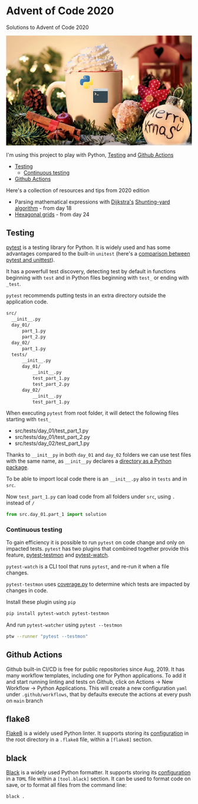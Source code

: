 # Advent of Code 2020
Solutions to Advent of Code 2020

![Christmas image of a cup of hot chocolate](./image.png)

I'm using this project to play with Python, [Testing](##Testing) and [Github Actions](##Github-Actions)

* [Testing](#Testing)
  - [Continuous testing](#Continuous-testing)
* [Github Actions](##Github-Actions) 

Here's a collection of resources and tips from 2020 edition
* Parsing mathematical expressions with [Dijkstra's](https://en.m.wikipedia.org/wiki/Edsger_W._Dijkstra) [Shunting-yard algorithm](https://en.m.wikipedia.org/wiki/Shunting-yard_algorithm) - from day 18
* [Hexagonal grids](https://www.redblobgames.com/grids/hexagons/) - from day 24


## Testing

[pytest](https://docs.pytest.org/en/stable/) is a testing library for Python. It is widely used and has some advantages compared to the built-in `unitest` (here's a [comparison between pytest and unittest](https://github.com/renzon/pytest-vs-unittest)).

It has a powerfull test discovery, detecting test by default in functions beginning with `test` and in Python files beginning with `test_` or ending with `_test`.

`pytest` recommends putting tests in an extra directory outside the application code. 

```
src/
  __init__.py
  day_01/
      part_1.py
      part_2.py
  day_02/
      part_1.py
  tests/
      __init__.py
      day_01/
          __init__.py
          test_part_1.py
          test_part_2.py
      day_02/
          __init__.py
          test_part_1.py
```

When executing `pytest` from root folder, it will detect the following files starting with `test_`
- src/tests/day_01/test_part_1.py
- src/tests/day_01/test_part_2.py
- src/tests/day_02/test_part_1.py

Thanks to `__init__py` in both `day_01` and `day_02` folders we can use test files with the same name, as `__init__py` declares a [directory as a Python package](https://docs.python.org/3/reference/import.html#regular-packages).

To be able to import local code there is an `__init__.py` also in `tests` and in `src`.

Now `test_part_1.py` can load code from all folders under `src`, using `.` instead of `/`

```py
from src.day_01.part_1 import solution
```

### Continuous testing

To gain efficiency it is possible to run `pytest` on code change and only on impacted tests. `pytest` has two plugins that combined together provide this feature, [pytest-testmon](https://pypi.org/project/pytest-testmon/) and [pytest-watch](https://github.com/joeyespo/pytest-watch). 

`pytest-watch` is a CLI tool that runs `pytest`, and re-run it when a file changes. 

`pytest-testmon` uses [coverage.py](https://coverage.readthedocs.io/en/coverage-5.3.1/) to determine which tests are impacted by changes in code.

Install these plugin using `pip`

```bash
pip install pytest-watch pytest-testmon
```

And run `pytest-watcher` using `pytest --testmon`

```bash
ptw --runner "pytest --testmon"
```

## Github Actions

Github built-in CI/CD is free for public repositories since Aug, 2019. It has many workflow templates, including one for Python applications. To add it and start running linting and tests on Github, click on Actions -> New Workflow -> Python Applications. This will create a new configuration `yaml` under `.github/workflows`, that by defaults execute the actions at every push on `main` branch 

## flake8

[Flake8](https://flake8.pycqa.org/en/latest/) is a widely used Python linter. It supports storing its [configuration](./.flake8) in the root directory in a `.flake8` file, within a `[flake8]` section.

## black

[Black](https://black.readthedocs.io/en/stable/) is a widely used Python formatter. It supports storing its [configuration](./pyproject.toml) in a `TOML` file within a `[tool.black]` section. It can be used to format code on save, or to format all files from the command line:

```bash
black .
```
